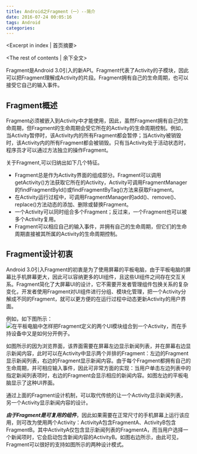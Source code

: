 ```yaml
---
title: Android之Fragment（一）--简介
date: 2016-07-24 00:05:16
tags: Android
categories:
---
```

<Excerpt in index | 首页摘要> 
<!-- more -->
<The rest of contents | 余下全文>

Fragment是Android 3.0引入的新API。Fragment代表了Activity的子模块，因此可以把Fragment理解成Activity的片段。Fragment拥有自己的生命周期，也可以接受它自己的输入事件。

## Fragment概述 ##
Fragment必须被嵌入到Activity中才能使用，因此，虽然Fragment拥有自己的生命周期，但Fragment的生命周期会受它所在的Activity的生命周期控制。例如，当Activity暂停时，该Activity内的所有Fragment都会暂停；当Activity被销毁时，该Activity内的所有Fragment都会被销毁。只有当Activity处于活动状态时，程序员才可以通过方法独立的操作Fragment。

关于Fragment,可以归纳出如下几个特征。

 - Fragment总是作为Activity界面的组成部分。Fragment可以调用getActivity()方法获取它所在的Activity，Activity可调用FragmentManager的findFragmentById()或findFragmentByTag()方法来获取Fragment。
 - 在Activity运行过程中，可调用FragmentManager的add()、remove()、replace()方法动态的添加、删除或替换Fragment。
 - 一个Activity可以同时组合多个Fragment；反过来，一个Fragment也可以被多个Activity复用。
 - Fragment可以相应自己的输入事件，并拥有自己的生命周期，但它们的生命周期直接被其所属的Activity的生命周期控制。
 
## Fragment设计初衷 ##
 Android 3.0引入Fragment的初衷是为了使用屏幕的平板电脑，由于平板电脑的屏幕比手机屏幕更大，因此可以容纳更多的UI组件，且这些UI组件之间存在交互关系。Fragment简化了大屏幕UI的设计，它不需要开发者管理组件包换关系的复杂变化，开发者使用Fragment对UI组件进行分组、模块化管理，把一个Activity分解成不同的Fragment，就可以更方便的在运行过程中动态更新Activity的用户界面。

例如，如下图所示：
![在平板电脑中怎样把Fragment定义的两个UI模块组合到一个Activity，而在手持设备中又是如何分开例子。](http://img.blog.csdn.net/20150821193839469)

如图所示的因为浏览界面，该界面需要在屏幕左边显示新闻列表，并在屏幕右边显示新闻内容，此时可以在Activity中显示两个并排的Fragment：左边的Fragment显示新闻列表，右边的Fragment显示新闻内容。由于每个Fragment都拥有自己的生命周期，并可相应输入事件，因此可非常方面的实现：当用户单击左边列表中的指定新闻列表项时，右边的Fragment会显示相应的新闻内容。如图左边的平板电脑显示了这种UI界面。

通过上面的Fragment设计机制，可以取代传统的让一个Activity显示新闻列表，另一个Activity显示新闻内容的设计。

***由于Fragment是可复用的组件***，因此如果需要在正常尺寸的手机屏幕上运行该应用，则可改为使用两个Activity：ActivityA包含FragmentA、ActivityB包含FragmentB。其中ActivityA仅包含显示新闻列表的FragmentA，而当用户选择一个新闻项时，它会启动包含新闻内容的ActivityB。如图右边所示，由此可见，Fragment可以很好的支持如图所示的两种设计模式。